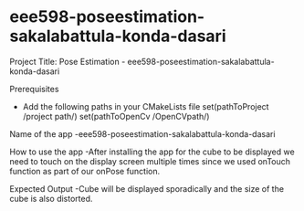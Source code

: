 # eee598-poseestimation-sakalabattula-konda-dasari
Project Title:
Pose Estimation - eee598-poseestimation-sakalabattula-konda-dasari

Prerequisites
  - Add the following paths in your CMakeLists file
    set(pathToProject /project path/)
    set(pathToOpenCv /OpenCVpath/)
  
  Name of the app
    -eee598-poseestimation-sakalabattula-konda-dasari
  
  How to use the app
    -After installing the app for the cube to be displayed we need to touch on the display screen multiple times since we used onTouch function as part of our onPose function.
    
   Expected Output
    -Cube will be displayed sporadically and the size of the cube is also distorted.
  
  
